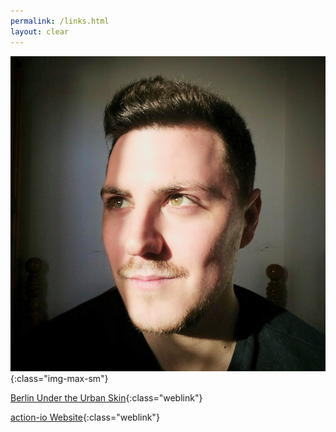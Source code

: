 ```yaml
---
permalink: /links.html
layout: clear
---
```


![nuno_de_la_serna_photo](/assets/media/img/nuno_de_la_serna_photo.jpg){:class="img-max-sm"}



[Berlin Under the Urban Skin](https://action-io.com/works/under-the-urban-skin){:class="weblink"}

[action-io Website](/){:class="weblink"}

